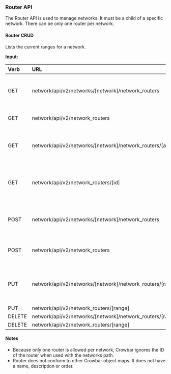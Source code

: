 ### Router API

The Router API is used to manage networks.  It must be a child of a specific network.  There can be only one router per network.

#### Router CRUD

Lists the current ranges for a network.

**Input:**

| Verb | URL | Options | Returns | Comments |
|:------|:-----------------------|--------|--------|:----------------|
| GET   | network/api/v2/networks/[network]/network_routers | N/A | JSON array of router for the network | |
| GET   | network/api/v2/network_routers | N/A | JSON array of routers | |
| GET   | network/api/v2/networks/[network]/network_routers/[any] |  | Details of the router in JSON format | |
| GET   | network/api/v2/network_routers/[id] | no natural key, requires Database ID | Details of the router in JSON format | |
| POST  | network/api/v2/networks/[network]/network_routers |  json definition  |  network id is infered from path | | 
| POST  | network/api/v2/network_routers |  json definition  |  must include network id | | 
| PUT   | network/api/v2/networks/[network]/network_routers/[range] |  | network id can be infered from path | |
| PUT   | network/api/v2/network_routers/[range] |  |  | |
| DELETE| network/api/v2/networks/[network]/network_routers/[range] |  |  | |
| DELETE| network/api/v2/network_routers/[range] |  |  | |


#### Notes 

* Because only one router is allowed per network, Crowbar ignores the ID of the router when used with the networks path.
* Router does not conform to other Crowbar object maps.  It does not have a name, description or order.

